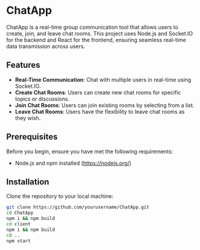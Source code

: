# ChatApp

ChatApp is a real-time group communication tool that allows users to create, join, and leave chat rooms. This project uses Node.js and Socket.IO for the backend and React for the frontend, ensuring seamless real-time data transmission across users.

## Features

- **Real-Time Communication**: Chat with multiple users in real-time using Socket.IO.
- **Create Chat Rooms**: Users can create new chat rooms for specific topics or discussions.
- **Join Chat Rooms**: Users can join existing rooms by selecting from a list.
- **Leave Chat Rooms**: Users have the flexibility to leave chat rooms as they wish.

## Prerequisites

Before you begin, ensure you have met the following requirements:
- Node.js and npm installed (https://nodejs.org/)

## Installation

Clone the repository to your local machine:

```bash
git clone https://github.com/yourusername/ChatApp.git
cd ChatApp
npm i && npm build
cd client
npm i && npm build
cd ..
npm start
